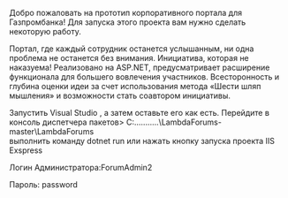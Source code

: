 Добро пожаловать на прототип корпоративного портала для Газпромбанка!
Для запуска этого проекта вам нужно сделать некоторую работу.

Портал, где каждый сотрудник останется услышанным, ни одна проблема не останется без внимания. Инициатива, которая не наказуема! Реализовано на ASP.NET, предусматривает расширение функционала для большего вовлечения участников. Всесторонность и глубина оценки идеи за счет использования метода «Шести шляп мышления» и возможности стать соавтором инициативы.

Запустить  Visual Studio , а затем оставьте его как есть.
Перейдите в консоль диспетчера пакетов>  C:...........\LambdaForums-master\LambdaForums\
выполнить команду dotnet run или нажать кнопку запуска проекта IIS Exspress

Логин Администратора:ForumAdmin2

Пароль: password
